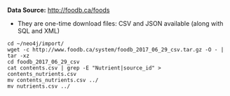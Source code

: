 __Data Source:__ http://foodb.ca/foods
  * They are one-time download files: CSV and JSON available (along with SQL and XML)
  
```
cd ~/neo4j/import/ 
wget -c http://www.foodb.ca/system/foodb_2017_06_29_csv.tar.gz -O - | tar -xz
cd foodb_2017_06_29_csv
cat contents.csv | grep -E "Nutrient|source_id" > contents_nutrients.csv
mv contents_nutrients.csv ../
mv nutrients.csv ../

```

